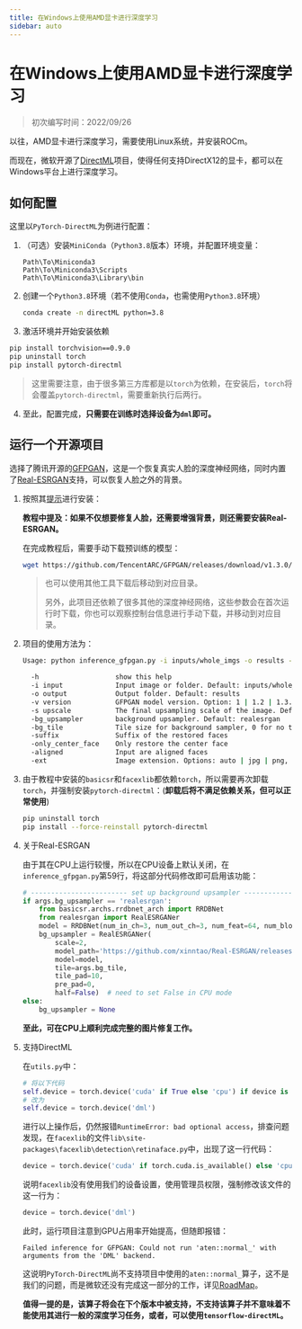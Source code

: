 ```yaml
---
title: 在Windows上使用AMD显卡进行深度学习
sidebar: auto
---
```

# 在Windows上使用AMD显卡进行深度学习

> 初次编写时间：2022/09/26

以往，AMD显卡进行深度学习，需要使用Linux系统，并安装ROCm。

而现在，微软开源了[DirectML](https://github.com/microsoft/DirectML)项目，使得任何支持DirectX12的显卡，都可以在Windows平台上进行深度学习。

## 如何配置

这里以`PyTorch-DirectML`为例进行配置：

1. （可选）安装`MiniConda`（`Python3.8`版本）环境，并配置环境变量：

   ```
   Path\To\Miniconda3
   Path\To\Miniconda3\Scripts
   Path\To\Miniconda3\Library\bin
   ```

2. 创建一个`Python3.8`环境（若不使用`Conda`，也需使用`Python3.8`环境）

   ```bash
   conda create -n directML python=3.8
   ```

3.  激活环境并开始安装依赖

   ```bash
   pip install torchvision==0.9.0
   pip uninstall torch
   pip install pytorch-directml
   ```

   > 这里需要注意，由于很多第三方库都是以`torch`为依赖，在安装后，`torch`将会覆盖`pytorch-directml`，需要重新执行后两行。

4. 至此，配置完成，**只需要在训练时选择设备为`dml`即可。**

## 运行一个开源项目

选择了腾讯开源的[GFPGAN](https://github.com/TencentARC/GFPGAN)，这是一个恢复真实人脸的深度神经网络，同时内置了[Real-ESRGAN](https://github.com/xinntao/Real-ESRGAN)支持，可以恢复人脸之外的背景。

1. 按照其[提示](https://github.com/TencentARC/GFPGAN#wrench-dependencies-and-installation)进行安装：

   **教程中提及：如果不仅想要修复人脸，还需要增强背景，则还需要安装Real-ESRGAN。**

   在完成教程后，需要手动下载预训练的模型：

   ```bash
   wget https://github.com/TencentARC/GFPGAN/releases/download/v1.3.0/GFPGANv1.3.pth -P experiments/pretrained_models
   ```

   > 也可以使用其他工具下载后移动到对应目录。
   >
   > 另外，此项目还依赖了很多其他的深度神经网络，这些参数会在首次运行时下载，你也可以观察控制台信息进行手动下载，并移动到对应目录。

2. 项目的使用方法为：

   ```bash
   Usage: python inference_gfpgan.py -i inputs/whole_imgs -o results -v 1.3 -s 2 [options]...
   
     -h                   show this help
     -i input             Input image or folder. Default: inputs/whole_imgs
     -o output            Output folder. Default: results
     -v version           GFPGAN model version. Option: 1 | 1.2 | 1.3. Default: 1.3
     -s upscale           The final upsampling scale of the image. Default: 2
     -bg_upsampler        background upsampler. Default: realesrgan
     -bg_tile             Tile size for background sampler, 0 for no tile during testing. Default: 400
     -suffix              Suffix of the restored faces
     -only_center_face    Only restore the center face
     -aligned             Input are aligned faces
     -ext                 Image extension. Options: auto | jpg | png, auto means using the same extension as inputs. Default: auto
   ```

3. 由于教程中安装的`basicsr`和`facexlib`都依赖`torch`，所以需要再次卸载`torch`，并强制安装`pytorch-directml`：(**卸载后将不满足依赖关系，但可以正常使用**)

   ```bash
   pip uninstall torch
   pip install --force-reinstall pytorch-directml
   ```

4. 关于Real-ESRGAN

   由于其在CPU上运行较慢，所以在CPU设备上默认关闭，在`inference_gfpgan.py`第59行，将这部分代码修改即可启用该功能：

   ```python
   # ------------------------ set up background upsampler ------------------------
   if args.bg_upsampler == 'realesrgan':
       from basicsr.archs.rrdbnet_arch import RRDBNet
       from realesrgan import RealESRGANer
       model = RRDBNet(num_in_ch=3, num_out_ch=3, num_feat=64, num_block=23, num_grow_ch=32, scale=2)
       bg_upsampler = RealESRGANer(
           scale=2,
           model_path='https://github.com/xinntao/Real-ESRGAN/releases/download/v0.2.1/RealESRGAN_x2plus.pth',
           model=model,
           tile=args.bg_tile,
           tile_pad=10,
           pre_pad=0,
           half=False)  # need to set False in CPU mode
   else:
       bg_upsampler = None
   ```

   **至此，可在CPU上顺利完成完整的图片修复工作。**

5. 支持DirectML

   在`utils.py`中：

   ```python
   # 将以下代码
   self.device = torch.device('cuda' if True else 'cpu') if device is None else device
   # 改为
   self.device = torch.device('dml')
   ```

   进行以上操作后，仍然报错`RuntimeError: bad optional access`，排查问题发现，在`facexlib`的文件`lib\site-packages\facexlib\detection\retinaface.py`中，出现了这一行代码：

   ```python
   device = torch.device('cuda' if torch.cuda.is_available() else 'cpu')
   ```

   说明`facexlib`没有使用我们的设备设置，使用管理员权限，强制修改该文件的这一行为：

   ```python
   device = torch.device('dml')
   ```

   此时，运行项目注意到GPU占用率开始提高，但随即报错：

   ```
   Failed inference for GFPGAN: Could not run 'aten::normal_' with arguments from the 'DML' backend.
   ```

   这说明`PyTorch-DirectML`尚不支持项目中使用的`aten::normal_`算子，这不是我们的问题，而是微软还没有完成这一部分的工作，详见[RoadMap](https://github.com/microsoft/DirectML/wiki/PyTorch-DirectML-Operator-Roadmap)。

   **值得一提的是，该算子将会在下个版本中被支持，不支持该算子并不意味着不能使用其进行一般的深度学习任务，或者，可以使用`tensorflow-directML`。**



